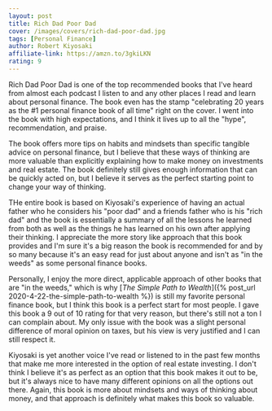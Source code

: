 ```yaml
---
layout: post
title: Rich Dad Poor Dad
cover: /images/covers/rich-dad-poor-dad.jpg
tags: [Personal Finance]
author: Robert Kiyosaki
affiliate-link: https://amzn.to/3gkiLKN
rating: 9
---
```


Rich Dad Poor Dad is one of the top recommended books that I've heard from almost each podcast I listen to and any other places I read and learn about personal finance. The book even has the stamp "celebrating 20 years as the #1 personal finance book of all time" right on the cover. I went into the book with high expectations, and I think it lives up to all the "hype", recommendation, and praise.

The book offers more tips on habits and mindsets than specific tangible advice on personal finance, but I believe that these ways of thinking are more valuable than explicitly explaining how to make money on investments and real estate. The book definitely still gives enough information that can be quickly acted on, but I believe it serves as the perfect starting point to change your way of thinking.

THe entire book is based on Kiyosaki's experience of having an actual father who he considers his "poor dad" and a friends father who is his "rich dad" and the book is essentially a summary of all the lessons he learned from both as well as the things he has learned on his own after applying their thinking. I appreciate the more story like approach that this book provides and I'm sure it's a big reason the book is recommended for and by so many because it's an easy read for just about anyone and isn't as "in the weeds" as some personal finance books.

Personally, I enjoy the more direct, applicable approach of other books that are "in the weeds," which is why [_The Simple Path to Wealth_]({% post_url 2020-4-22-the-simple-path-to-wealth %}) is still my favorite personal finance book, but I think this book is a perfect start for most people. I gave this book a 9 out of 10 rating for that very reason, but there's still not a ton I can complain about. My only issue with the book was a slight personal difference of moral opinion on taxes, but his view is very justified and I can still respect it.

Kiyosaki is yet another voice I've read or listened to in the past few months that make me more interested in the option of real estate investing. I don't think I believe it's as perfect as an option that this book makes it out to be, but it's always nice to have many different opinions on all the options out there. Again, this book is more about mindsets and ways of thinking about money, and that approach is definitely what makes this book so valuable.

